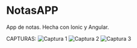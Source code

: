 # NotasAPP
App de notas. Hecha con Ionic y Angular.

CAPTURAS:
![Captura 1](https://github.com/user-attachments/assets/3c88e831-9be7-4808-b588-637eccabc554)
![Captura 2](https://github.com/user-attachments/assets/a4b8da98-6a79-445c-99ec-565e55819fd2)
![Captura 3](https://github.com/user-attachments/assets/d69af7fe-eaa8-4d69-b1f8-8e3035790e65)


